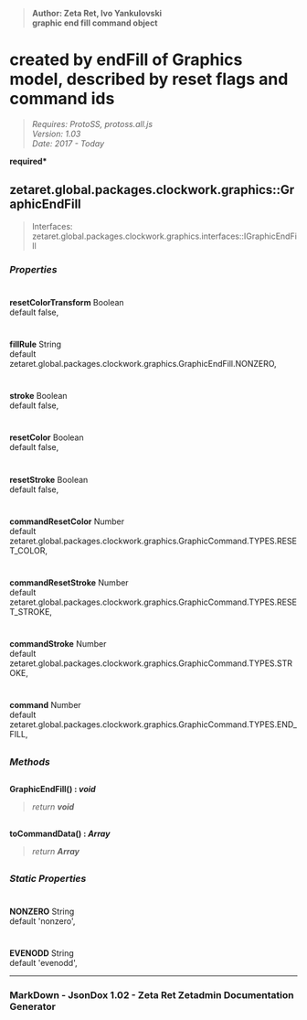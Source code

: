 > __Author: Zeta Ret, Ivo Yankulovski__  
> __graphic end fill command object__  
# created by endFill of Graphics model, described by reset flags and command ids  
> *Requires: ProtoSS, protoss.all.js*  
> *Version: 1.03*  
> *Date: 2017 - Today*  

__required*__

## zetaret.global.packages.clockwork.graphics::GraphicEndFill  
> Interfaces: zetaret.global.packages.clockwork.graphics.interfaces::IGraphicEndFill  

### *Properties*  

#  
__resetColorTransform__ Boolean  
default false,   

#  
__fillRule__ String  
default zetaret.global.packages.clockwork.graphics.GraphicEndFill.NONZERO,   

#  
__stroke__ Boolean  
default false,   

#  
__resetColor__ Boolean  
default false,   

#  
__resetStroke__ Boolean  
default false,   

#  
__commandResetColor__ Number  
default zetaret.global.packages.clockwork.graphics.GraphicCommand.TYPES.RESET_COLOR,   

#  
__commandResetStroke__ Number  
default zetaret.global.packages.clockwork.graphics.GraphicCommand.TYPES.RESET_STROKE,   

#  
__commandStroke__ Number  
default zetaret.global.packages.clockwork.graphics.GraphicCommand.TYPES.STROKE,   

#  
__command__ Number  
default zetaret.global.packages.clockwork.graphics.GraphicCommand.TYPES.END_FILL,   


##  
### *Methods*  

##  
__GraphicEndFill() : *void*__  
  
> *return __void__*  

##  
__toCommandData() : *Array*__  
  
> *return __Array__*  

##  
### *Static Properties*  

#  
__NONZERO__ String  
default 'nonzero',   

#  
__EVENODD__ String  
default 'evenodd',   

---  
### MarkDown - JsonDox 1.02 - Zeta Ret Zetadmin Documentation Generator